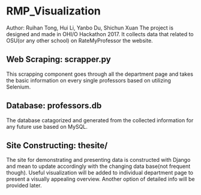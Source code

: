 # RMP_Visualization
Author: Ruihan Tong, Hui Li, Yanbo Du, Shichun Xuan
The project is designed and made in OHI/O Hackathon 2017. It collects data that related to OSU(or any other school) on RateMyProfessor the website.  
## Web Scraping: scrapper.py 
This scrapping component goes through all the department page and takes the basic information on every single professors based on utilizing Selenium.

## Database: professors.db
The database catagorized and generated from the collected information for any future use based on MySQL.

## Site Constructing: thesite/
The site for demonstrating and presenting data is constructed with Django and mean to update accordingly with the changing data base(not frequent though). Useful visualization will be added to individual department page to present a visually appealing overview. Another option of detailed info will be provided later.

  

